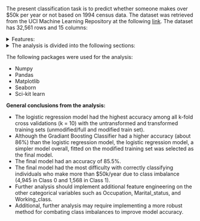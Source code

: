 ﻿The present classification task is to predict whether someone makes over $50k per year or not based on 1994 census data. The dataset was retrieved from the UCI Machine Learning Repository at the following [link](https://archive.ics.uci.edu/ml/datasets/adult). The dataset has 32,561 rows and 15 columns:

<details>
<summary>Features:</summary>

```
| Variable         | Type        | Description                                                                                                                                                                                                                                                                                                                                                                                                                                  |
|------------------|-------------|----------------------------------------------------------------------------------------------------------------------------------------------------------------------------------------------------------------------------------------------------------------------------------------------------------------------------------------------------------------------------------------------------------------------------------------------|
| Age              | Numerical   | Age of individuals between 17 to 90 years old.                                                                                                                                                                                                                                                                                                                                                                                               |
| Work_class       | Categorical | Either private, self-emp-not-inc, local-gov,?, state-gov, self-emp-inc, federal-gov, without-pay, never-worked.                                                                                                                                                                                                                                                                                                                              |
| Fnlwgt           | Numerical   | Continuous variable to describe the proportion of the population that may fit the characteristics.                                                                                                                                                                                                                                                                                                                                           |
| Education        | Categorical | Either HS-grad, some-college, Bachelors, Masters, Assoc-voc, 11th, Assoc-acdm, 10th, 7th-8th, Prof-school, 9th, 12th, Doctorate, 5th-6th, 1st-4th, or Preschool.                                                                                                                                                                                                                                                                             |
| Education_num    | Numerical   | An integer value associated with Education feature.                                                                                                                                                                                                                                                                                                                                                                                          |
| Marital_status   | Categorial  | Either married-civ-spouse, never-married, divorced, separated, widowed, married-spouse-absent, or married-AF-spouse.                                                                                                                                                                                                                                                                                                                         |
| Occupation       | Categorical | Either prof-specialty, craft-repair, exec-managerial, adm-clerical, sales, other-service, machine-op-inspct, ?, transport-moving, handlers-cleaners, farming-fishing, tech-support, protective-serv, priv-house-serv, or armed-Forces                                                                                                                                                                                                        |
| Relationship     | Categorical | Either husband, not-in-family, own-child, unmarried, wife, or other-relative.                                                                                                                                                                                                                                                                                                                                                                |
| Race             | Categorical | Either White, Black, Asian-Pac-Islander, Amer-Indian-Eskimo, or Other.                                                                                                                                                                                                                                                                                                                                                                       |
| Sex              | Categorial  | Either Male or Female.                                                                                                                                                                                                                                                                                                                                                                                                                       |
| Capital_gain     | Numerical   | Individual monetary profit.                                                                                                                                                                                                                                                                                                                                                                                                                  |
| Capital_loss     | Numerical   | Individual monetary loss.                                                                                                                                                                                                                                                                                                                                                                                                                    |
| Hours_per_week   | Numerical   | Number of hours working per week.                                                                                                                                                                                                                                                                                                                                                                                                            |
| Native_country   | Categorical | Either United-States, Mexico, ?, Philippines, Germany, Canada, Puerto-Rico, El-Salvador, India, Cuba, England, Jamaica, South, China, Italy, Dominican-Republic, Vietnam, Guatemala, Japan, Poland, Columbia, Taiwan, Haiti, Iran, Portugal, Nicaragua, Peru, Greece, France, Ecuador, Ireland, Hong, Trinadad&Tobago, Cambodia, Laos, Thailand, Yugoslavia, Outlying-US(Guam-USVI-etc), Hungary, Honduras, Scotland, or Holand-Netherlands. |
| Native_continent | Categorical | Featured engineered variable created from Native_country for the modified training dataset. Either North America, Europe, Not known, South America, or Asia.                                                                                                                                                                                                                                                                                 |
```
</details>

<details>
<summary>The analysis is divided into the following sections:</summary>

````
 1. Descriptive statistics
 2. Visualizations
 3. Split into test/train sets
 4. Data encoding
 5. Spot checking algorithms with untransformed and transformed data
 6. Fine tuning model using training set
 7. Ensemble methods with untransformed and transformed data
 8. Feature engineering on a copy of the train/test sets
 9. Spot checking algorithms with untransformed and transformed data
 10. Ensemble methods with untransformed and transformed data
 11. Fine tuning model using modified training set 
 12. Finalizing model
 ````
</details>

The following packages were used for the analysis:

- Numpy
- Pandas
- Matplotlib
- Seaborn
- Sci-kit learn

**General conclusions from the analysis:**

- The logistic regression model had the highest accuracy among all k-fold cross validations (k = 10) with the untransformed and transformed training sets (unmodified/full and modified train set).
- Although the Gradiant Boosting Classifier had a higher accuracy  (about 86%) than the logistic regression model, the logistic regression model, a simpler model overall, fitted on the modified training set was selected as the final model.
- The final model had an accuracy of 85.5%.
- The final model had the most difficulty with correctly classifying individuals who make more than $50k/year due to class imbalance (4,945 in Class 0 and 1,568 in Class 1).
- Further analysis should implement additional feature engineering on the other categorical variables such as Occupation, Marital_status, and Working_class.
- Additional, further analysis may require implementing a more robust method for combating class imbalances to improve model accuracy.
